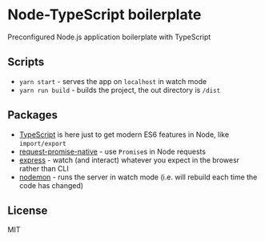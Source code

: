 # Node-TypeScript boilerplate

Preconfigured Node.js application boilerplate with TypeScript

## Scripts

- `yarn start` - serves the app on `localhost` in watch mode
- `yarn run build` - builds the project, the out directory is `/dist`

## Packages

- [TypeScript](https://github.com/Microsoft/TypeScript) is here just to get modern ES6 features in Node, like `import/export`
- [request-promise-native](https://github.com/request/request-promise-native) - use `Promise`s in Node requests
- [express](https://github.com/expressjs/express) - watch (and interact) whatever you expect in the browesr rather than CLI
- [nodemon](https://github.com/remy/nodemon) - runs the server in watch mode (i.e. will rebuild each time the code has changed)

## License

MIT